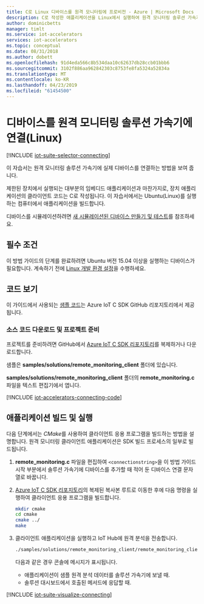 ```yaml
---
title: C로 Linux 디바이스를 원격 모니터링에 프로비전 - Azure | Microsoft Docs
description: C로 작성한 애플리케이션을 Linux에서 실행하여 원격 모니터링 솔루션 가속기에 장치를 연결하는 방법을 설명합니다.
author: dominicbetts
manager: timlt
ms.service: iot-accelerators
services: iot-accelerators
ms.topic: conceptual
ms.date: 08/31/2018
ms.author: dobett
ms.openlocfilehash: 91d4eda566c8b534daa10c62637db28ccb01bbb6
ms.sourcegitcommit: 3102f886aa962842303c8753fe8fa5324a52834a
ms.translationtype: MT
ms.contentlocale: ko-KR
ms.lasthandoff: 04/23/2019
ms.locfileid: "61454500"
---
```

# <a name="connect-your-device-to-the-remote-monitoring-solution-accelerator-linux"></a>디바이스를 원격 모니터링 솔루션 가속기에 연결(Linux)

[!INCLUDE [iot-suite-selector-connecting](../../includes/iot-suite-selector-connecting.md)]

이 자습서는 원격 모니터링 솔루션 가속기에 실제 디바이스를 연결하는 방법을 보여 줍니다.

제한된 장치에서 실행되는 대부분의 임베디드 애플리케이션과 마찬가지로, 장치 애플리케이션의 클라이언트 코드는 C로 작성됩니다. 이 자습서에서는 Ubuntu(Linux)를 실행하는 컴퓨터에서 애플리케이션을 빌드합니다.

디바이스를 시뮬레이션하려면 [새 시뮬레이션된 디바이스 만들기 및 테스트](iot-accelerators-remote-monitoring-create-simulated-device.md)를 참조하세요.

## <a name="prerequisites"></a>필수 조건

이 방법 가이드의 단계를 완료하려면 Ubuntu 버전 15.04 이상을 실행하는 디바이스가 필요합니다. 계속하기 전에 [Linux 개발 환경 설정](https://github.com/Azure/azure-iot-sdk-c/blob/master/doc/devbox_setup.md#linux)을 수행하세요.

## <a name="view-the-code"></a>코드 보기

이 가이드에서 사용되는 [샘플 코드](https://github.com/Azure/azure-iot-sdk-c/tree/master/samples/solutions/remote_monitoring_client)는 Azure IoT C SDK GitHub 리포지토리에서 제공됩니다.

### <a name="download-the-source-code-and-prepare-the-project"></a>소스 코드 다운로드 및 프로젝트 준비

프로젝트를 준비하려면 GitHub에서 [Azure IoT C SDK 리포지토리](https://github.com/Azure/azure-iot-sdk-c)를 복제하거나 다운로드합니다.

샘플은 **samples/solutions/remote_monitoring_client** 폴더에 있습니다.

**samples/solutions/remote_monitoring_client** 폴더의 **remote_monitoring.c** 파일을 텍스트 편집기에서 엽니다.

[!INCLUDE [iot-accelerators-connecting-code](../../includes/iot-accelerators-connecting-code.md)]

## <a name="build-and-run-the-application"></a>애플리케이션 빌드 및 실행

다음 단계에서는 *CMake*를 사용하여 클라이언트 응용 프로그램을 빌드하는 방법을 설명합니다. 원격 모니터링 클라이언트 애플리케이션은 SDK 빌드 프로세스의 일부로 빌드됩니다.

1. **remote_monitoring.c** 파일을 편집하여 `<connectionstring>`을 이 방법 가이드 시작 부분에서 솔루션 가속기에 디바이스를 추가할 때 적어 둔 디바이스 연결 문자열로 바꿉니다.

1. [Azure IoT C SDK 리포지토리](https://github.com/Azure/azure-iot-sdk-c)의 복제된 복사본 루트로 이동한 후에 다음 명령을 실행하여 클라이언트 응용 프로그램을 빌드합니다.

    ```sh
    mkdir cmake
    cd cmake
    cmake ../
    make
    ```

1. 클라이언트 애플리케이션을 실행하고 IoT Hub에 원격 분석을 전송합니다.

    ```sh
    ./samples/solutions/remote_monitoring_client/remote_monitoring_client
    ```

    다음과 같은 경우 콘솔에 메시지가 표시됩니다.

    - 애플리케이션이 샘플 원격 분석 데이터를 솔루션 가속기에 보낼 때.
    - 솔루션 대시보드에서 호출된 메서드에 응답할 때.

[!INCLUDE [iot-suite-visualize-connecting](../../includes/iot-suite-visualize-connecting.md)]
